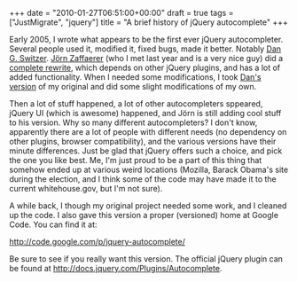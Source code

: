 +++
date = "2010-01-27T06:51:00+00:00"
draft = true
tags = ["JustMigrate", "jquery"]
title = "A brief history of jQuery autocomplete"
+++
<p>Early 2005, I wrote what appears to be the first ever jQuery autocompleter. Several people used it, modified it, fixed bugs, made it better.  Notably <a href="http://www.pengoworks.com/workshop/jquery/autocomplete.htm">Dan G.  Switzer</a>. <a href="http://twitter.com/bassistance" target="_blank">J&ouml;rn Zaffaerer</a> (who I met last year and is a very nice guy) did a <a href="http://bassistance.de/jquery-plugins/jquery-plugin-autocomplete/">complete  rewrite</a>, which depends on other jQuery plugins, and has a lot of  added functionality. When I needed some modifications, I took <a href="http://www.pengoworks.com/workshop/jquery/autocomplete.htm">Dan's  version</a> of my original and did some slight modifications of my own.</p>
<p>Then a lot of stuff happened, a lot of other autocompleters sppeared, jQuery UI (which is awesome) happened, and J&ouml;rn is still adding cool stuff to his version. Why so many different autocompleters? I don't know, apparently there  are a lot of people with different needs (no dependency on other  plugins, browser compatibility), and the various versions have their  minute differences. Just be glad that jQuery offers such a choice, and  pick the one you like best. Me, I'm just proud to be a part of this thing that somehow ended up at various weird locations (Mozilla, Barack Obama's site during the election, and I think some of the code may have made it to the current whitehouse.gov, but I'm not sure).</p>
<p>A while back, I though my original project needed some work, and I cleaned up the code. I also gave this version a proper (versioned) home at Google Code. You can find it at:</p>
<p><a href="http://code.google.com/p/jquery-autocomplete/">http://code.google.com/p/jquery-autocomplete/</a></p>
<p>Be sure to see if you really want this version. The official jQuery plugin can be found at <a href="http://docs.jquery.com/Plugins/Autocomplete">http://docs.jquery.com/Plugins/Autocomplete</a>.</p>